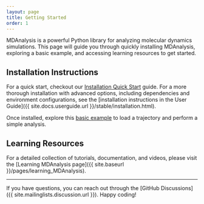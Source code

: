 ```yaml
---
layout: page
title: Getting Started 
order: 1
---
```


MDAnalysis is a powerful Python library for analyzing molecular dynamics simulations. This page will guide you through quickly installing MDAnalysis, exploring a basic example, and accessing learning resources to get started.

## Installation Instructions

For a quick start, checkout our [Installation Quick Start][] guide. 
For a more thorough installation with advanced options, including dependencies and environment configurations, see the [installation instructions in the User Guide]({{ site.docs.userguide.url }}/stable/installation.html). 

Once installed, explore this [basic example][] to load a trajectory and perform a simple analysis.

[Installation Quick Start]: https://www.mdanalysis.org/pages/installation_quick_start/
[basic example]: https://www.mdanalysis.org/pages/basic_example/

## Learning Resources

For a detailed collection of tutorials, documentation, and videos, please visit the [Learning MDAnalysis page]({{ site.baseurl }}/pages/learning_MDAnalysis).

___

If you have questions, you can reach out through the [GitHub Discussions]({{ site.mailinglists.discussion.url }}). Happy coding!
